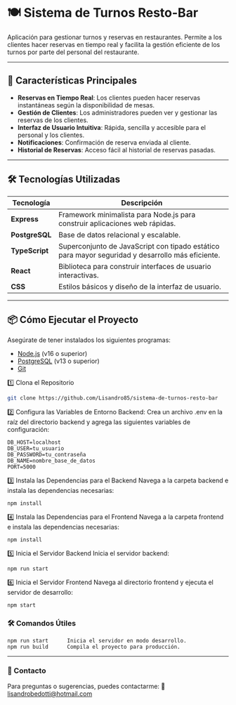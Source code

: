 # 🍽️ **Sistema de Turnos Resto-Bar**  
Aplicación para gestionar turnos y reservas en restaurantes. Permite a los clientes hacer reservas en tiempo real y facilita la gestión eficiente de los turnos por parte del personal del restaurante.

---

## 🚀 **Características Principales**

- **Reservas en Tiempo Real**: Los clientes pueden hacer reservas instantáneas según la disponibilidad de mesas.
- **Gestión de Clientes**: Los administradores pueden ver y gestionar las reservas de los clientes.
- **Interfaz de Usuario Intuitiva**: Rápida, sencilla y accesible para el personal y los clientes.
- **Notificaciones**: Confirmación de reserva enviada al cliente.
- **Historial de Reservas**: Acceso fácil al historial de reservas pasadas.

---

## 🛠 **Tecnologías Utilizadas**

| **Tecnología** | **Descripción** |
|----------------|-----------------|
| **Express**    | Framework minimalista para Node.js para construir aplicaciones web rápidas. |
| **PostgreSQL** | Base de datos relacional y escalable. |
| **TypeScript** | Superconjunto de JavaScript con tipado estático para mayor seguridad y desarrollo más eficiente. |
| **React**      | Biblioteca para construir interfaces de usuario interactivas. |
| **CSS**        | Estilos básicos y diseño de la interfaz de usuario. |

---

## 📦 **Cómo Ejecutar el Proyecto**

Asegúrate de tener instalados los siguientes programas:  
- [Node.js](https://nodejs.org/) (v16 o superior)  
- [PostgreSQL](https://www.postgresql.org/) (v13 o superior)  
- [Git](https://git-scm.com/)  



1️⃣ Clona el Repositorio
```bash
git clone https://github.com/Lisandro85/sistema-de-turnos-resto-bar
```
2️⃣ Configura las Variables de Entorno
Backend:
Crea un archivo .env en la raíz del directorio backend y agrega las siguientes variables de configuración:

```env
DB_HOST=localhost
DB_USER=tu_usuario
DB_PASSWORD=tu_contraseña
DB_NAME=nombre_base_de_datos
PORT=5000
```
3️⃣ Instala las Dependencias para el Backend
Navega a la carpeta backend e instala las dependencias necesarias:
```env
npm install
```
4️⃣ Instala las Dependencias para el Frontend
Navega a la carpeta frontend e instala las dependencias necesarias:
```env
npm install
```
5️⃣ Inicia el Servidor Backend
Inicia el servidor backend:
```env
npm run start
```

6️⃣ Inicia el Servidor Frontend
Navega al directorio frontend y ejecuta el servidor de desarrollo:
```env
npm start
```

### 🛠 Comandos Útiles
```env
npm run start      Inicia el servidor en modo desarrollo.
npm run build      Compila el proyecto para producción.
```
---
### 📧 Contacto
Para preguntas o sugerencias, puedes contactarme:
📩 lisandrobedotti@hotmail.com

